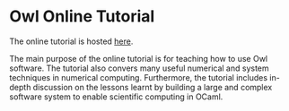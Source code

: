 # Owl Online Tutorial

The online tutorial is hosted [here](https://ocaml.xyz/tutorial/).

The main purpose of the online tutorial is for teaching how to use Owl software. The tutorial also convers many useful numerical and system techniques in numerical computing. Furthermore, the tutorial includes in-depth discussion on the lessons learnt by building a large and complex software system to enable scientific computing in OCaml.
